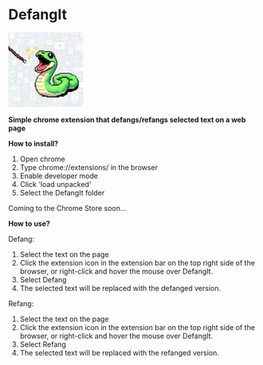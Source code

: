 # DefangIt

<img src="https://github.com/Cyb3rN8TE/DefangIt/blob/Dev/Images/DefangIt_Logo.png" alt="DefangIt Logo" width="150" height="150">

**Simple chrome extension that defangs/refangs selected text on a web page**

**How to install?**

1) Open chrome
2) Type chrome://extensions/ in the browser
3) Enable developer mode
4) Click 'load unpacked' 
5) Select the DefangIt folder

Coming to the Chrome Store soon...

**How to use?**

Defang:

1) Select the text on the page
2) Click the extension icon in the extension bar on the top right side of the browser, or right-click and hover the mouse over DefangIt.
3) Select Defang
4) The selected text will be replaced with the defanged version.

Refang:

1) Select the text on the page
2) Click the extension icon in the extension bar on the top right side of the browser, or right-click and hover the mouse over DefangIt.
3) Select Refang
4) The selected text will be replaced with the refanged version.
